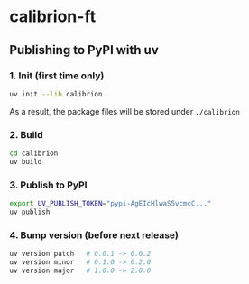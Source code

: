 # calibrion-ft

## Publishing to PyPI with uv

### 1. Init (first time only)

```bash
uv init --lib calibrion
```

As a result, the package files will be stored under `./calibrion`

### 2. Build

```bash
cd calibrion
uv build
```

### 3. Publish to PyPI

```bash
export UV_PUBLISH_TOKEN="pypi-AgEIcHlwaS5vcmcC..."
uv publish 
```

### 4. Bump version (before next release)

```bash
uv version patch   # 0.0.1 -> 0.0.2
uv version minor   # 0.1.0 -> 0.2.0
uv version major   # 1.0.0 -> 2.0.0
```
